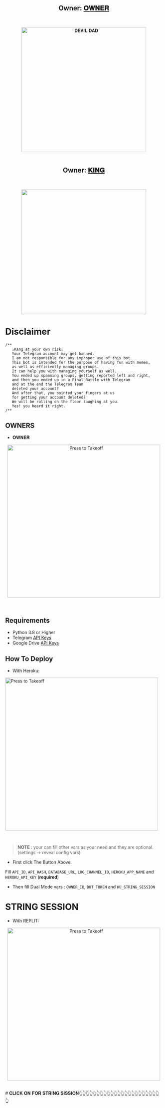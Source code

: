 <h2 align="center"><b>Owner: <a href="https://t.me/YOUR_DEVIL_DAD">𝐎𝐖𝐍𝐄𝐑</a></b></h2>
<br>
<p align="center">
   <a href="https://github.com/kkverma25/HIT-MEN-MUSIC"><img src="https://telegra.ph/file/b8d57f812c53fc955853f.jpg" alt="𝐃𝐄𝐕𝐈𝐋 𝐃𝐀𝐃" width=400px></a>
   <br>
   <br>
</p>
<h2 align="center"><b>Owner: <a href="https://t.me/YOUR_DEVIL_DAD">𝐊𝐈𝐍𝐆</a></b></h2>
<br>
<p align="center">
    <a href="https://t.me/BOT_DOUBT_GROUP"><img src="https://img.shields.io/badge/DOUBT GROUP%20-𝐎𝐖𝐍𝐄𝐑--%F0%9D%91%BF-green?&logo=telegram&style=social" width=400px></a></p>

# Disclaimer


```
/**
   ⚠️Kang at your own risk⚠️          
   Your Telegram account may get banned.
   I am not responsible for any improper use of this bot
   This bot is intended for the purpose of having fun with memes,
   as well as efficiently managing groups.
   It can help you with managing yourself as well.
   You ended up spamming groups, getting reported left and right,
   and then you ended up in a Final Battle with Telegram
   and at the end the Telegram Team
   deleted your account?
   And after that, you pointed your fingers at us
   for getting your account deleted?
   We will be rolling on the floor laughing at you.
   Yes! you heard it right.
/**
```
## OWNERS

* 𝐎𝐖𝐍𝐄𝐑

<p align="center">
   <a href = "https://t.me/YOUR_DEVIL_DAD"><img src="https://telegra.ph/file/998fa6c94f96fda2a2fe5.jpg" alt="Press to Takeoff" width="490px"></a>
</p>
<br>


 ## Requirements 
* Python 3.8 or Higher
* Telegram [API Keys](https://my.telegram.org/apps)
* Google Drive [API Keys](https://console.developers.google.com/)

   
##   How To Deploy 

* With Heroku:

<p align="center">

   <a href = "https://heroku.com/deploy?template=https://github.com/kkverma25/HIT-MEN-MUSIC"><img src="https://telegra.ph/file/f6a2aa17304bc088c5f4b.jpg" alt="Press to Takeoff" width="490px"></a>

</p>

<br>

 > **NOTE** : your can fill other vars as your need and they are optional. (settings -> reveal config vars)

* First click The Button Above.
  
Fill `API_ID`, `API_HASH`, `DATABASE_URL`, `LOG_CHANNEL_ID`, `HEROKU_APP_NAME` and `HEROKU_API_KEY` (**required**)

* Then fill Dual Mode vars : `OWNER_ID`, `BOT_TOKEN` and `HU_STRING_SESSION`

# STRING SESSION
* With REPLIT:
<p align="center">
   <a href = "https://repl.it/@SpEcHiDe/GenerateStringSession"><img src="https://telegra.ph/file/e49eb57ea36f724a6fc06.jpg" alt="Press to Takeoff" width="490px"></a>
</p>
<br>
# 𝐂𝐋𝐈𝐂𝐊 𝐎𝐍 𝐅𝐎𝐑 𝐒𝐓𝐑𝐈𝐍𝐆 𝐒𝐈𝐒𝐒𝐈𝐎𝐍👆👆👆👆👆👆👆👆👆👆👆👆👆👆👆👆👆👆👆👆👆👆👆👆
